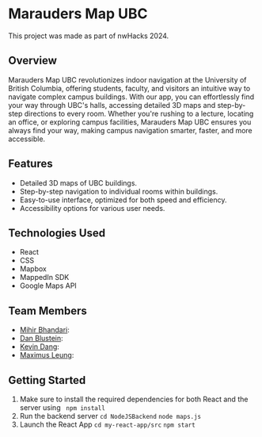 # Marauders Map UBC

This project was made as part of nwHacks 2024.

## Overview
Marauders Map UBC revolutionizes indoor navigation at the University of British Columbia, offering students, faculty, and visitors an intuitive way to navigate complex campus buildings. With our app, you can effortlessly find your way through UBC's halls, accessing detailed 3D maps and step-by-step directions to every room. Whether you're rushing to a lecture, locating an office, or exploring campus facilities, Marauders Map UBC ensures you always find your way, making campus navigation smarter, faster, and more accessible.
## Features
- Detailed 3D maps of UBC buildings.
- Step-by-step navigation to individual rooms within buildings.
- Easy-to-use interface, optimized for both speed and efficiency.
- Accessibility options for various user needs.


## Technologies Used
- React
- CSS
- Mapbox
- MappedIn SDK
- Google Maps API

## Team Members
- [Mihir Bhandari](https://github.com/VexMihir):
- [Dan Blustein](https://github.com/wallstarr):
- [Kevin Dang](https://github.com/kdang243):
- [Maximus Leung](https://github.com/maximusl59):
  
## Getting Started
1. Make sure to install the required dependencies for both React and the server using ``` npm install```
2. Run the backend server
   ```cd NodeJSBackend```
   ```node maps.js```
3. Launch the React App
   ```cd my-react-app/src```
   ```npm start ```

